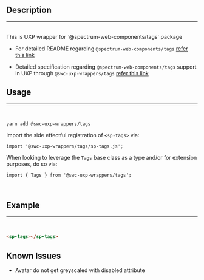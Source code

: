 ## Description

---

<br />
This is UXP wrapper for `@spectrum-web-components/tags` package 
<br />

-   For detailed README regarding `@spectrum-web-components/tags` [refer this link](https://www.npmjs.com/package/@spectrum-web-components/tags/v/0.37.0)

-   Detailed specification regarding `@spectrum-web-components/tags` support in UXP through `@swc-uxp-wrappers/tags` [refer this link](https://developer.adobe.com/photoshop/uxp/2022/uxp-api/reference-spectrum/swc/)

## Usage

---

<br />

```
yarn add @swc-uxp-wrappers/tags
```

Import the side effectful registration of `<sp-tags>` via:

```
import '@swc-uxp-wrappers/tags/sp-tags.js';
```

When looking to leverage the `Tags` base class as a type and/or for extension purposes, do so via:

```
import { Tags } from '@swc-uxp-wrappers/tags';
```

<br />

## Example

---

<br />

```html
<sp-tags></sp-tags>
```

## Known Issues

-   Avatar do not get greyscaled with disabled attribute
